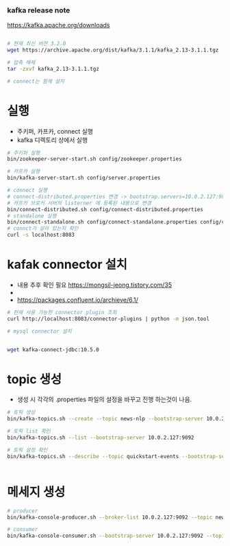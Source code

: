 ### kafka release note
https://kafka.apache.org/downloads



```bash

# 현재 최신 버젼 3.2.0
wget https://archive.apache.org/dist/kafka/3.1.1/kafka_2.13-3.1.1.tgz

# 압축 해제
tar -zxvf kafka_2.13-3.1.1.tgz

# connect는 함께 설치
```


# 실행
- 주키퍼, 카프카, connect 실행 
- kafka 디렉토리 상에서 실행 

```bash
# 주키퍼 실행 
bin/zookeeper-server-start.sh config/zookeeper.properties

# 카프카 실행 
bin/kafka-server-start.sh config/server.properties

# connect 실행
# connect-distributed.properties 변경 -> bootstrap.servers=10.0.2.127:9092
# 카프카 브로커 서버의 listerner 에 등록된 내용으로 변경 
bin/connect-distributed.sh config/connect-distributed.properties
# standalone 실행 
bin/connect-standalone.sh config/connect-standalone.properties config/connect-
# connct가 살아 있는지 확인
curl -s localhost:8083

```

# kafak connector 설치 
- 내용 추후 확인 필요 https://mongsil-jeong.tistory.com/35
- 
- https://packages.confluent.io/archieve/6.1/ 
```bash
# 현재 사용 가능한 connector plugin 조회
curl http://localhost:8083/connector-plugins | python -m json.tool

# mysql connector 설치


wget kafka-connect-jdbc:10.5.0

```



# topic 생성
- 생성 시 각각의 .properties 파일의 설정을 바꾸고 진행 하는것이 나음. 
```bash
# 토픽 생성 
bin/kafka-topics.sh --create --topic news-nlp --bootstrap-server 10.0.2.127:9092

# 토픽 list 확인
bin/kafka-topics.sh --list --bootstrap-server 10.0.2.127:9092

# 토픽 설정 확인
bin/kafka-topics.sh --describe --topic quickstart-events --bootstrap-server 10.0.2.127:9092



```

# 메세지 생성
```bash
# producer 
bin/kafka-console-producer.sh --broker-list 10.0.2.127:9092 --topic news-nlp

# consumer
bin/kafka-console-consumer.sh --bootstrap-server 10.0.2.127:9092 --topic news-nlp --from-beginning
```









